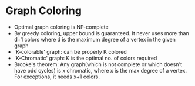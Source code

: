 # Graph Coloring
* Optimal graph coloring is NP-complete
* By greedy coloring, upper bound is guaranteed. It never uses more than d+1 colors where d is the maximum degree of a vertex in the given graph
* 'K-colorable' graph: can be properly K colored
* 'K-Chromatic' graph: K is the optimal no. of colors required 
* Brooke's theorem: Any graph(which is not complete or which doesn't have odd cycles) is x chromatic, where x is the max degree of a vertex. For exceptions, it needs x+1 colors.
